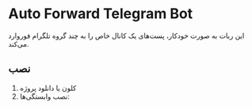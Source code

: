 # Auto Forward Telegram Bot

این ربات به صورت خودکار، پست‌های یک کانال خاص را به چند گروه تلگرام فوروارد می‌کند.

## نصب

1. کلون یا دانلود پروژه
2. نصب وابستگی‌ها:

